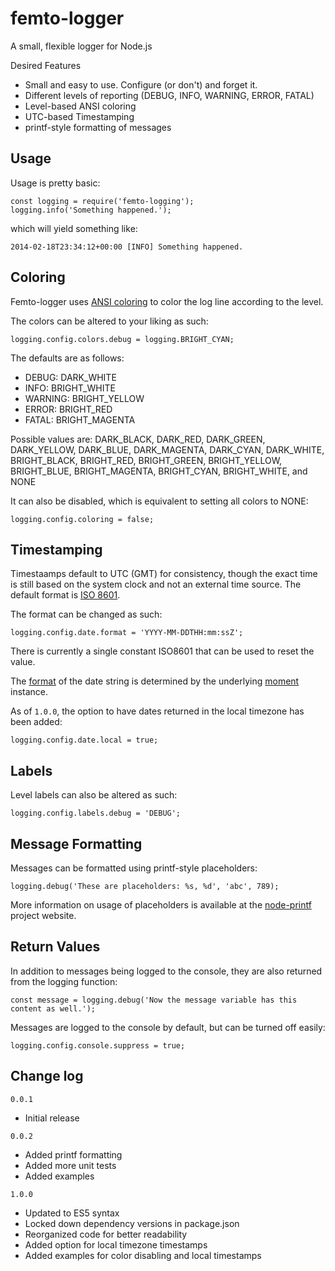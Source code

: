 femto-logger
============

A small, flexible logger for Node.js

Desired Features

+ Small and easy to use.  Configure (or don't) and forget it.
+ Different levels of reporting (DEBUG, INFO, WARNING, ERROR, FATAL)
+ Level-based ANSI coloring
+ UTC-based Timestamping
+ printf-style formatting of messages

Usage
-----

Usage is pretty basic:

    const logging = require('femto-logging');
    logging.info('Something happened.');

which will yield something like:

    2014-02-18T23:34:12+00:00 [INFO] Something happened.


Coloring
--------

Femto-logger uses [ANSI coloring](http://en.wikipedia.org/wiki/ANSI_escape_code#Colors) to color the log line according to the level.

The colors can be altered to your liking as such:

    logging.config.colors.debug = logging.BRIGHT_CYAN;

The defaults are as follows:

+ DEBUG: DARK_WHITE
+ INFO: BRIGHT_WHITE
+ WARNING: BRIGHT_YELLOW
+ ERROR: BRIGHT_RED
+ FATAL: BRIGHT_MAGENTA

Possible values are: DARK_BLACK, DARK_RED, DARK_GREEN, DARK_YELLOW, DARK_BLUE, DARK_MAGENTA, DARK_CYAN, DARK_WHITE, BRIGHT_BLACK, BRIGHT_RED, BRIGHT_GREEN, BRIGHT_YELLOW, BRIGHT_BLUE, BRIGHT_MAGENTA, BRIGHT_CYAN, BRIGHT_WHITE, and NONE

It can also be disabled, which is equivalent to setting all colors to NONE:

    logging.config.coloring = false;


Timestamping
------------

Timestaamps default to UTC (GMT) for consistency, though the exact time is still based on the system clock and not an external time source.  The default format is [ISO 8601](http://en.wikipedia.org/wiki/ISO_8601).

The format can be changed as such:

    logging.config.date.format = 'YYYY-MM-DDTHH:mm:ssZ';

There is currently a single constant ISO8601 that can be used to reset the value.

The [format](http://momentjs.com/docs/#/displaying/) of the date string is determined by the underlying [moment](http://momentjs.com/) instance.

As of `1.0.0`, the option to have dates returned in the local timezone has been added:

    logging.config.date.local = true;


Labels
------

Level labels can also be altered as such:

    logging.config.labels.debug = 'DEBUG';


Message Formatting
------------------

Messages can be formatted using printf-style placeholders:

    logging.debug('These are placeholders: %s, %d', 'abc', 789);

More information on usage of placeholders is available at the [node-printf](http://www.adaltas.com/projects/node-printf/) project website.


Return Values
-------------

In addition to messages being logged to the console, they are also returned from the logging function:

    const message = logging.debug('Now the message variable has this content as well.');

Messages are logged to the console by default, but can be turned off easily:

    logging.config.console.suppress = true;

Change log
----------
`0.0.1`
- Initial release

`0.0.2`
- Added printf formatting
- Added more unit tests
- Added examples

`1.0.0`
- Updated to ES5 syntax
- Locked down dependency versions in package.json
- Reorganized code for better readability
- Added option for local timezone timestamps
- Added examples for color disabling and local timestamps
